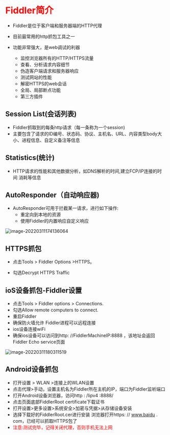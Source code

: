 # **<font color="red">Fiddler简介</font>**

- Fiddler是位于客户端和服务器端的HTTP代理

- 目前最常用的http抓包工具之一
- 功能非常强大，是web调试的利器
  - 监控浏览器所有的HTTP/HTTPS流量
  - 查看、分析请求内容细节
  - 伪造客户端请求和服务器响应
  - 测试网站的性能
  - 解密HTTPS的web会话
  - 全局、局部断点功能
  - 第三方插件

## Session List(会话列表)

- Fiddler抓取到的每条http请求（每一条称为一个session)
- 主要包含了请求的ID编号、状态码、协议、主机名、URL、内容类型body大小、进程信息、自定义备注等信息

## Statistics(统计)

- HTTP请求的性能和其他数据分析，如DNS解析的时间,建立FCP/IP连接的时间
  消耗等信息

## AutoResponder（自动响应器)

- AutoResponder可用于拦截某一请求，进行如下操作:
  - 重定向到本地的资源
  - 使用Fiddler的内置响应自定义响应

![image-20220311174136064](E:\MuMu\GitHub\homework\README.assets\image-20220311174136064.png)



## HTTPS抓包

- 点击Tools > Fiddler Options >HTTPS。

- 勾选Decrypt HTTPS Traffic



## ioS设备抓包-Fiddler设置

- 点击Tools > Fiddler options > Connections.
- 勾选Allow remote computers to connect.
- 重启Fiddler
- 确保防火墙允许 Fiddler进程可以远程连接
- ios设备连接wiFi
- 确保ios设备可以访问到http: //FiddlerMachineIP:8888 ，该地址会返回Fiddler Echo service页面

![image-20220311180311519](E:\MuMu\GitHub\homework\README.assets\image-20220311180311519.png)



## Android设备抓包

- 打开设置 > WLAN >连接上的WLAN设置
- 点击代理>手动，设置主机名为Fiddler所在主机的IP，端口为Fiddler监听端口
- 打开Android设备浏览器，访问http : /lipv4 :8888/
- 点击页面底部FiddlerRoot certificate下载证书
- 打开设置>更多设置>系统安全>加密与凭据>从存储设备安装
- 选择下载好的FiddlerRoot.cer进行安装
  浏览器打开https: // www.baidu . com，已经可以抓取HTTPS包了
- <font color="red">注意:测试完毕，记得关闭代理，否则手机无法上网</font>



